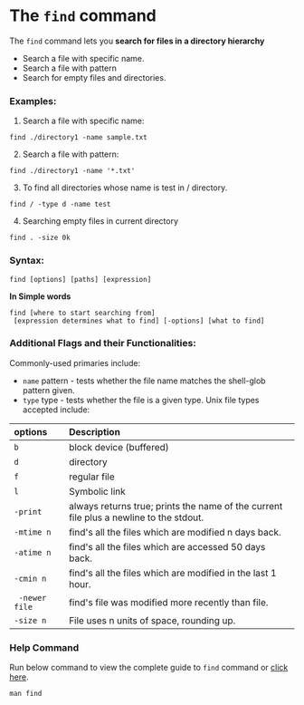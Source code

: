 # The `find` command

The `find` command lets you **search for files in a directory hierarchy** 

-   Search a file with specific name.
-   Search a file with pattern
- 	Search for empty files and directories.


### Examples:

1.  Search a file with specific name:

```[linux]
find ./directory1 -name sample.txt
```

2. Search a file with pattern:

```[linux]
find ./directory1 -name '*.txt' 
```

3. To find all directories whose name is test in / directory.

```[linux]
find / -type d -name test
```

4. Searching empty files in current directory

```[linux]
find . -size 0k
```

### Syntax:

```[linux]          
find [options] [paths] [expression]
```
**In Simple words** 
```[linux]
find [where to start searching from]
 [expression determines what to find] [-options] [what to find]
```

### Additional Flags and their Functionalities:

Commonly-used primaries include:
- `name` pattern - tests whether the file name matches the shell-glob pattern given.
- `type` type - tests whether the file is a given type. Unix file types accepted include:

| **options** |  **Description**                                                                                           |
| :-------------  | :-------------------------------------------------------------------------------------------------------- |
| `b`           | block device (buffered)                                                 |
| `d`            | directory                                                                      |
| `f`           | regular file |
| `l`             | Symbolic link                                                                        |
| `-print`              | always returns true; prints the name of the current file plus a newline to the stdout.  |
| `-mtime n`              | find's all the files which are modified n days back. |
| `-atime n`              | find's all the files which are accessed 50 days back. |
| `-cmin n` |              find's all the files which are modified in the last 1 hour.|
| ` -newer file` |              find's   file was modified more recently than file.|
| `-size n` |             File uses n units of space, rounding up.|

### Help Command
Run below command to view the complete guide to `find` command or [click here](https://en.wikipedia.org/wiki/Find_(Unix)).
```[linux]
man find
```
